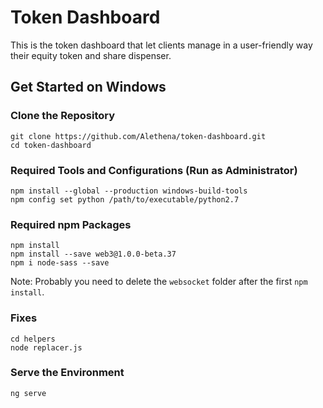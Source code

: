 # Token Dashboard
This is the token dashboard that let clients manage in a user-friendly way their equity token and share dispenser.
## Get Started on Windows
### Clone the Repository
```
git clone https://github.com/Alethena/token-dashboard.git
cd token-dashboard
```
### Required Tools and Configurations (Run as Administrator)
```
npm install --global --production windows-build-tools
npm config set python /path/to/executable/python2.7
```
### Required npm Packages
```
npm install
npm install --save web3@1.0.0-beta.37
npm i node-sass --save
```
Note: Probably you need to delete the `websocket` folder after the first `npm install`.
### Fixes
```
cd helpers
node replacer.js
```
### Serve the Environment
```
ng serve
```